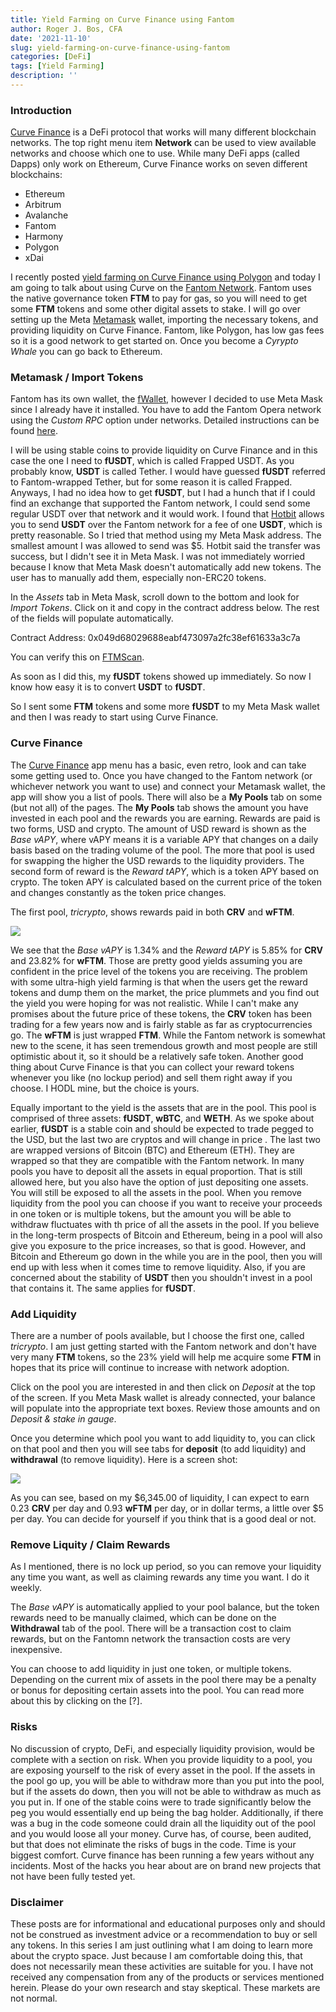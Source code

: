 ```yaml
---
title: Yield Farming on Curve Finance using Fantom
author: Roger J. Bos, CFA
date: '2021-11-10'
slug: yield-farming-on-curve-finance-using-fantom
categories: [DeFi]
tags: [Yield Farming]
description: ''
---
```



### Introduction ###

[Curve Finance](https://curve.fi/) is a DeFi protocol that works will many different blockchain networks.  The top right menu item __Network__ can be used to view available networks and choose which one to use.  While many DeFi apps (called Dapps) only work on Ethereum, Curve Finance works on seven different blockchains:
- Ethereum
- Arbitrum
- Avalanche
- Fantom
- Harmony
- Polygon
- xDai

I recently posted [yield farming on Curve Finance using Polygon](https://crypto.rogerjbos.com/yield-farming-on-curve-finance-using-the-polygon-network/) and today I am going to talk about using Curve on the [Fantom Network](https://fantom.foundation/).  Fantom uses the native governance token **FTM** to pay for gas, so you will need to get some **FTM** tokens and some other digital assets to stake.  I will go over setting up the Meta [Metamask](https://chrome.google.com/webstore/detail/metamask/nkbihfbeogaeaoehlefnkodbefgpgknn?hl=en) wallet, importing the necessary tokens, and providing liquidity on Curve Finance.  Fantom, like Polygon, has low gas fees so it is a good network to get started on.  Once you become a _Cyrypto Whale_ you can go back to Ethereum.

### Metamask / Import Tokens ###

Fantom has its own wallet, the [fWallet](https://pwawallet.fantom.network/#/), however I decided to use Meta Mask since I already have it installed.  You have to add the Fantom Opera network using the _Custom RPC_ option under networks.  Detailed instructions can be found [here](https://docs.fantom.foundation/tutorials/set-up-metamask).

I will be using stable coins to provide liquidity on Curve Finance and in this case the one I need to **fUSDT**, which is called Frapped USDT.  As you probably know, **USDT** is called Tether.  I would have guessed **fUSDT** referred to Fantom-wrapped Tether, but for some reason it is called Frapped.  Anyways, I had no idea how to get **fUSDT**, but I had a hunch that if I could find an exchange that supported the Fantom network, I could send some regular USDT over that network and it would work.  I found that [Hotbit](https://www.hotbit.io) allows you to send **USDT** over the Fantom network for a fee of one **USDT**, which is pretty reasonable.  So I tried that method using my Meta Mask address.  The smallest amount I was allowed to send was $5.  Hotbit said the transfer was success, but I didn't see it in Meta Mask.  I was not immediately worried because I know that Meta Mask doesn't automatically add new tokens.  The user has to manually add them, especially non-ERC20 tokens.

In the _Assets_ tab in Meta Mask, scroll down to the bottom and look for _Import Tokens_.
Click on it and copy in the contract address below.  The rest of the fields will populate automatically.

Contract Address: 0x049d68029688eabf473097a2fc38ef61633a3c7a

You can verify this on [FTMScan](https://ftmscan.com/token/0x049d68029688eabf473097a2fc38ef61633a3c7a).

As soon as I did this, my **fUSDT** tokens showed up immediately.  So now I know how easy it is to convert **USDT** to **fUSDT**.

So I sent some **FTM** tokens and some more **fUSDT** to my Meta Mask wallet and then I was ready to start using Curve Finance.

### Curve Finance ###

The [Curve Finance](https://ftm.curve.fi) app menu has a basic, even retro, look and can take some getting used to.  Once you have changed to the Fantom network (or whichever network you want to use) and connect your Metamask wallet, the app will show you a list of pools.  There will also be a __My Pools__ tab on some (but not all) of the pages.  The __My Pools__ tab shows the amount you have invested in each pool and the rewards you are earning.  Rewards are paid is two forms, USD and crypto.  The amount of USD reward is shown as the *Base vAPY*, where vAPY means it is a variable APY that changes on a daily basis based on the trading volume of the pool.  The more that pool is used for swapping the higher the USD rewards to the liquidity providers.  The second form of reward is the *Reward tAPY*, which is a token APY based on crypto.  The token APY is calculated based on the current price of the token and changes constantly as the token price changes.  

The first pool, _tricrypto_, shows rewards paid in both **CRV** and **wFTM**.  

![](/img/fantom_pools.png)

We see that the *Base vAPY* is 1.34% and the *Reward tAPY* is 5.85% for **CRV** and 23.82% for **wFTM**.  Those are pretty good yields assuming you are confident in the price level of the tokens you are receiving.  The problem with some ultra-high yield farming is that when the users get the reward tokens and dump them on the market, the price plummets and you find out the yield you were hoping for was not realistic.  While I can't make any promises about the future price of these tokens, the **CRV** token has been trading for a few years now and is fairly stable as far as cryptocurrencies go.  The **wFTM** is just wrapped **FTM**.  While the Fantom network is somewhat new to the scene, it has seen tremendous growth and most people are still optimistic about it, so it should be a relatively safe token.  Another good thing about Curve Finance is that you can collect your reward tokens whenever you like (no lockup period) and sell them right away if you choose.  I HODL mine, but the choice is yours.

Equally important to the yield is the assets that are in the pool.  This pool is comprised of three assets: **fUSDT**, **wBTC**, and **WETH**.  As we spoke about earlier, **fUSDT** is a stable coin and should be expected to trade pegged to the USD, but the last two are cryptos and will change in price .  The last two are wrapped versions of Bitcoin (BTC) and Ethereum (ETH).  They are wrapped so that they are compatible with the Fantom network.  In many pools you have to deposit all the assets in equal proportion.  That is still allowed here, but you also have the option of just depositing one assets.  You will still be exposed to all the assets in the pool.  When you remove liquidity from the pool you can choose if you want to receive your proceeds in one token or is multiple tokens, but the amount you will be able to withdraw fluctuates with th price of all the assets in the pool.  If you believe in the long-term prospects of Bitcoin and Ethereum, being in a pool will also give you exposure to the price increases, so that is good.  However, and Bitcoin and Ethereum go down in the while you are in the pool, then you will end up with less when it comes time to remove liquidity.  Also, if you are concerned about the stability of **USDT** then you shouldn't invest in a pool that contains it.  The same applies for **fUSDT**.

### Add Liquidity ###

There are a number of pools available, but I choose the first one, called _tricrypto_.  I am just getting started with the Fantom network and don't have very many **FTM** tokens, so the 23% yield will help me acquire some **FTM** in hopes that its price will continue to increase with network adoption.

Click on the pool you are interested in and then click on _Deposit_ at the top of the screen.  If you Meta Mask wallet is already connected, your balance will populate into the appropriate text boxes.  Review those amounts and on _Deposit & stake in gauge_.

Once you determine which pool you want to add liquidity to, you can click on that pool and then you will see tabs for __deposit__ (to add liquidity) and __withdrawal__ (to remove liquidity).  Here is a screen shot:

![](/img/fantom_my_dashboard.png)

As you can see, based on my $6,345.00 of liquidity, I can expect to earn 0.23 **CRV** per day and 0.93 **wFTM** per day, or in dollar terms, a little over $5 per day.  You can decide for yourself if you think that is a good deal or not.

### Remove Liquity / Claim Rewards ###

As I mentioned, there is no lock up period, so you can remove your liquidity any time you want, as well as claiming rewards any time you want.  I do it weekly.

The *Base vAPY* is automatically applied to your pool balance, but the token rewards need to be manually claimed, which can be done on the __Withdrawal__ tab of the pool.  There will be a transaction cost to claim rewards, but on the Fantomn network the transaction costs are very inexpensive.  

You can choose to add liquidity in just one token, or multiple tokens.  Depending on the current mix of assets in the pool there may be a penalty or bonus for depositing certain assets into the pool.  You can read more about this by clicking on the [?].

### Risks ###

No discussion of crypto, DeFi, and especially liquidity provision, would be complete with a section on risk.   When you provide liquidity to a pool, you are exposing yourself to the risk of every asset in the pool.  If the assets in the pool go up, you will be able to withdraw more than you put into the pool, but if the assets do down, then you will not be able to withdraw as much as you put in.  If one of the stable coins were to trade significantly below the peg you would essentially end up being the bag holder.  Additionally, if there was a bug in the code someone could drain all the liquidity out of the pool and you would loose all your money.  Curve has, of course, been audited, but that does not eliminate the risks of bugs in the code.  Time is your biggest comfort.  Curve finance has been running a few years without any incidents.  Most of the hacks you hear about are on brand new projects that not have been fully tested yet.

### Disclaimer ###

These posts are for informational and educational purposes only and should not be construed as investment advice or a recommendation to buy or sell any tokens.  In this series I am just outlining what I am doing to learn more about the crypto space.  Just because I am comfortable doing this, that does not necessarily mean these activities are suitable for you.  I have not received any compensation from any of the products or services mentioned herein.  Please do your own research and stay skeptical.  These markets are not normal.
